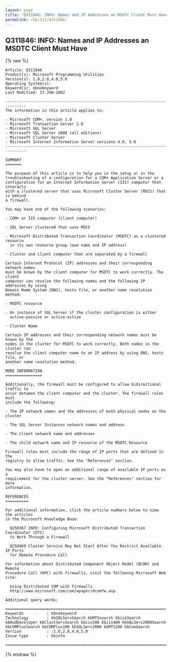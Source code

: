 ```yaml
---
layout: page
title: "Q311846: INFO: Names and IP Addresses an MSDTC Client Must Have"
permalink: /kb/311/Q311846/
---
```


## Q311846: INFO: Names and IP Addresses an MSDTC Client Must Have

{% raw %}

	Article: Q311846
	Product(s): Microsoft Programming Utilities
	Version(s): 1.0,2.0,4.0,5.0
	Operating System(s): 
	Keyword(s): kbnokeyword
	Last Modified: 17-JUN-2002
	
	-------------------------------------------------------------------------------
	The information in this article applies to:
	
	- Microsoft COM+, version 1.0 
	- Microsoft Transaction Server 2.0 
	- Microsoft SQL Server 
	- Microsoft SQL Server 2000 (all editions) 
	- Microsoft Cluster Server 
	- Microsoft Internet Information Server versions 4.0, 5.0 
	-------------------------------------------------------------------------------
	
	SUMMARY
	=======
	
	The purpose of this article is to help you in the setup or in the
	troubleshooting of a configuration for a COM+ Application Server or a
	configuration for an Internet Information Server (IIS) computer that interacts
	with a clustered server that uses Microsoft Cluster Server (MSCS) that is behind
	a firewall.
	
	You may have one of the following scenarios:
	
	- COM+ or IIS computer (client computer)
	
	- SQL Server clustered that uses MSCS
	
	- Microsoft Distributed Transaction Coordinator (MSDTC) as a clustered resource
	  in its own resource group (own name and IP address)
	
	- Cluster and client computer that are separated by a firewall
	
	Certain Internet Protocol (IP) addresses and their corresponding network names
	must be known by the client computer for MSDTC to work correctly. The client
	computer can resolve the following names and the following IP addresses by using
	Domain Name System (DNS), hosts file, or another name resolution method:
	
	- MSDTC resource
	
	- An instance of SQL Server if the cluster configuration is either
	  active-passive or active-active
	
	- Cluster Name
	
	Certain IP addresses and their corresponding network names must be known by the
	nodes in the cluster for MSDTC to work correctly. Both nodes in the cluster can
	resolve the client computer name to an IP address by using DNS, hosts file, or
	another name resolution method.
	
	MORE INFORMATION
	================
	
	Additionally, the firewall must be configured to allow bidirectional traffic to
	occur between the client computer and the cluster. The firewall rules must
	include the following:
	
	- The IP network names and the addresses of both physical nodes on the cluster
	
	- The SQL Server Instances network names and address
	
	- The client network name and addresses
	
	- The child network name and IP resource of the MSDTC Resource
	
	Firewall rules must include the range of IP ports that are defined in the
	registry to allow traffic. See the "References" section.
	
	You may also have to open an additional range of available IP ports as a
	requirement for the cluster server. See the "References" section for more
	information.
	
	REFERENCES
	==========
	
	For additional information, click the article numbers below to view the articles
	in the Microsoft Knowledge Base:
	
	  Q250367 INFO: Configuring Microsoft Distributed Transaction Coordinator (DTC)
	  to Work Through a Firewall
	
	  Q258469 Cluster Service May Not Start After You Restrict Available IP Ports
	  for Remote Procedure Call
	
	For information about Distributed Component Object Model (DCOM) and Remote
	Procedure Call (RPC) with firewalls, visit the following Microsoft Web site:
	
	  Using Distributed COM with Firewalls
	  http://www.microsoft.com/com/wpaper/dcomfw.asp
	
	Additional query words:
	
	======================================================================
	Keywords          : kbnokeyword 
	Technology        : kbSQLServSearch kbMTSsearch kbiisSearch kbAudDeveloper kbClustServSearch kbiis500 kbiis400 kbSQLServ2000Search kbCOMPlusSearch kbCOMPlus100 kbSQLServ2000 kbMTS200 kbComSearch
	Version           : :1.0,2.0,4.0,5.0
	Issue type        : kbinfo
	
	=============================================================================
	

{% endraw %}
